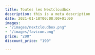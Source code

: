 ```yaml
---
title: Toutes les Nextcloudbox
description: this is a meta description
date: 2021-01-18T00:00:00+01:00
images:
- "/images/nextcloudbox.png"
- "/images/favicon.png"
price: "200"
discount_price: "190"

---
```


